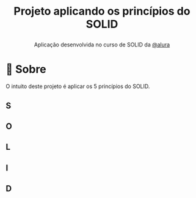 <h1><p align="center">Projeto aplicando os princípios do SOLID</p></h1>
 <p align="center">Aplicação desenvolvida no curso de SOLID da <a href="https://www.alura.com.br//">@alura</a> </p>

# 🎯 Sobre
   O intuito deste projeto é aplicar os 5 princípios do SOLID.
   
## S

## O

## L

## I

## D
